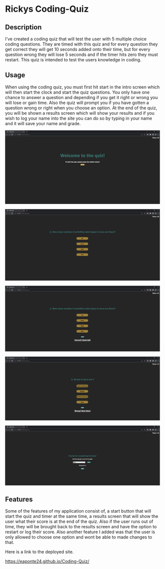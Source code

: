 # Rickys Coding-Quiz

## Description

I've created a coding quiz that will test the user with 5 multiple choice coding questions. They are timed with this quiz and for every question they get correct they will get 10 seconds added onto their time, but for every question wrong they will lose 5 seconds and if the timer hits zero they must restart. This quiz is intended to test the users knowledge in coding. 

## Usage

When using the coding quiz, you must first hit start in the intro screen which will then start the clock and start the quiz questions. You only have one chance to answer a question and depending if you get it right or wrong you will lose or gain time. Also the quiz will prompt you if you have gotten a question wrong or right when you choose an option. At the end of the quiz, you will be shown a results screen which will show your results and if you wish to log your name into the site you can do so by typing in your name and it will save your name and grade. 


![Quiz Intro](assets/Photos/Coding-Quiz(1).PNG)

![Quiz Content](assets/Photos/Coding-Quiz(2).PNG)

![Correct Answer](assets/Photos/Coding-Quiz(3).PNG)

![Wrong Answer](assets/Photos/Coding-Quiz(4).PNG)

![Results Screen](assets/Photos/Coding-Quiz(5).PNG)


## Features

Some of the features of my application consist of, a start button that will start the quiz and timer at the same time, a results screen that will show the user what their score is at the end of the quiz. Also if the user runs out of time, they will be brought back to the results screen and have the option to restart or log their score. Also another feature I added was that the user is only allowed to choose one option and wont be able to made changes to that. 


Here is a link to the deployed site.

https://eaponte24.github.io/Coding-Quiz/